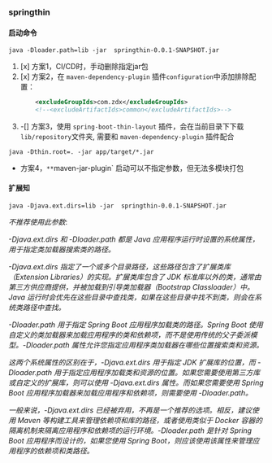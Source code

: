 ### springthin

#### 启动命令

```shell
java -Dloader.path=lib -jar  springthin-0.0.1-SNAPSHOT.jar
```

1. [x] 方案1，CI/CD时，手动删除指定jar包
2. [x] 方案2，在 `maven-dependency-plugin` 插件`configuration`中添加排除配置：
    ```xml
        <excludeGroupIds>com.zdx</excludeGroupIds>
        <!--<excludeArtifactIds>common</excludeArtifactIds>-->
    ```
3. -[] 方案3，使用 `spring-boot-thin-layout` 插件，会在当前目录下下载`lib/repository`文件夹, 需要和 `maven-dependency-plugin` 插件配合
```shell
java -Dthin.root=. -jar app/target/*.jar
```

- 方案4，`**`maven-jar-plugin` 启动可以不指定参数，但无法多模块打包

#### 扩展知

```shell
java -Djava.ext.dirs=lib -jar  springthin-0.0.1-SNAPSHOT.jar
```

_不推荐使用此参数_:

_-Djava.ext.dirs 和 -Dloader.path 都是 Java 应用程序运行时设置的系统属性，用于指定类加载器搜索类的路径。_

_-Djava.ext.dirs 指定了一个或多个目录路径，这些路径包含了扩展类库（Extension Libraries）的实现。扩展类库包含了 JDK
标准库以外的类，通常由第三方供应商提供，并被加载到引导类加载器（Bootstrap Classloader）中。Java
运行时会优先在这些目录中查找类，如果在这些目录中找不到类，则会在系统类路径中查找。_

_-Dloader.path 用于指定 Spring Boot 应用程序加载类的路径。Spring Boot
使用自定义的类加载器来加载应用程序的类和依赖项，而不是使用传统的父子委派模型。-Dloader.path
属性允许您指定应用程序类加载器在哪些位置搜索类和资源。_

_这两个系统属性的区别在于，-Djava.ext.dirs 用于指定 JDK 扩展库的位置，而 -Dloader.path
用于指定应用程序加载类和资源的位置。如果您需要使用第三方库或自定义的扩展库，则可以使用 -Djava.ext.dirs 属性。而如果您需要使用
Spring Boot 应用程序加载器来加载应用程序和依赖项，则需要使用 -Dloader.path。_

_一般来说，-Djava.ext.dirs 已经被弃用，不再是一个推荐的选项。相反，建议使用 Maven 等构建工具来管理依赖项和库的路径，或者使用类似于
Docker 容器的隔离机制来隔离应用程序和依赖项的运行环境。-Dloader.path 是针对 Spring Boot 应用程序而设计的，如果您使用
Spring Boot，则应该使用该属性来管理应用程序的依赖项和类路径。_
